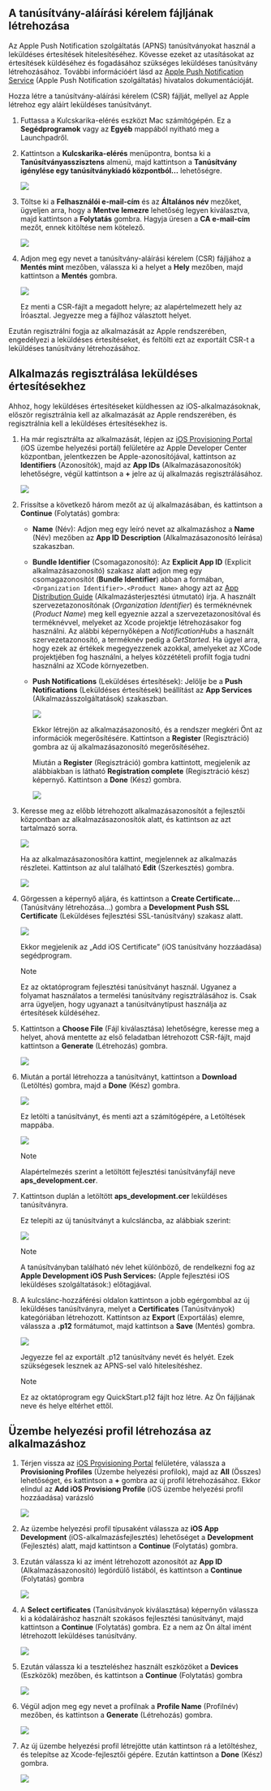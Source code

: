 

## <a name="generate-the-certificate-signing-request-file"></a>A tanúsítvány-aláírási kérelem fájljának létrehozása
Az Apple Push Notification szolgáltatás (APNS) tanúsítványokat használ a leküldéses értesítések hitelesítéséhez. Kövesse ezeket az utasításokat az értesítések küldéséhez és fogadásához szükséges leküldéses tanúsítvány létrehozásához. További információért lásd az [Apple Push Notification Service](http://go.microsoft.com/fwlink/p/?LinkId=272584) (Apple Push Notification szolgáltatás) hivatalos dokumentációját.

Hozza létre a tanúsítvány-aláírási kérelem (CSR) fájlját, mellyel az Apple létrehoz egy aláírt leküldéses tanúsítványt.

1. Futtassa a Kulcskarika-elérés eszközt Mac számítógépén. Ez a **Segédprogramok** vagy az **Egyéb** mappából nyitható meg a Launchpadről.
2. Kattintson a **Kulcskarika-elérés** menüpontra, bontsa ki a **Tanúsítványasszisztens** almenü, majd kattintson a **Tanúsítvány igénylése egy tanúsítványkiadó központból...** lehetőségre.
   
      ![](./media/notification-hubs-enable-apple-push-notifications/notification-hubs-request-cert-from-ca.png)
3. Töltse ki a **Felhasználói e-mail-cím** és az **Általános név** mezőket, ügyeljen arra, hogy a **Mentve lemezre** lehetőség legyen kiválasztva, majd kattintson a **Folytatás** gombra. Hagyja üresen a **CA e-mail-cím** mezőt, ennek kitöltése nem kötelező.
   
      ![](./media/notification-hubs-enable-apple-push-notifications/notification-hubs-csr-info.png)
4. Adjon meg egy nevet a tanúsítvány-aláírási kérelem (CSR) fájljához a **Mentés mint** mezőben, válassza ki a helyet a **Hely** mezőben, majd kattintson a **Mentés** gombra.
   
      ![](./media/notification-hubs-enable-apple-push-notifications/notification-hubs-save-csr.png)
   
      Ez menti a CSR-fájlt a megadott helyre; az alapértelmezett hely az Íróasztal. Jegyezze meg a fájlhoz választott helyet.

Ezután regisztrálni fogja az alkalmazását az Apple rendszerében, engedélyezi a leküldéses értesítéseket, és feltölti ezt az exportált CSR-t a leküldéses tanúsítvány létrehozásához.

## <a name="register-your-app-for-push-notifications"></a>Alkalmazás regisztrálása leküldéses értesítésekhez
Ahhoz, hogy leküldéses értesítéseket küldhessen az iOS-alkalmazásoknak, először regisztrálnia kell az alkalmazását az Apple rendszerében, és regisztrálnia kell a leküldéses értesítésekhez is.  

1. Ha már regisztrálta az alkalmazását, lépjen az <a href="http://go.microsoft.com/fwlink/p/?LinkId=272456" target="_blank">iOS Provisioning Portal</a> (iOS üzembe helyezési portál) felületére az Apple Developer Center központban, jelentkezzen be Apple-azonosítójával, kattintson az **Identifiers** (Azonosítók), majd az **App IDs** (Alkalmazásazonosítók) lehetőségre, végül kattintson a **+** jelre az új alkalmazás regisztrálásához.
   
      ![](./media/notification-hubs-enable-apple-push-notifications/notification-hubs-ios-appids.png)
      
2. Frissítse a következő három mezőt az új alkalmazásában, és kattintson a **Continue** (Folytatás) gombra:
   
   * **Name** (Név): Adjon meg egy leíró nevet az alkalmazáshoz a **Name** (Név) mezőben az **App ID Description** (Alkalmazásazonosító leírása) szakaszban.
   * **Bundle Identifier** (Csomagazonosító): Az **Explicit App ID** (Explicit alkalmazásazonosító) szakasz alatt adjon meg egy csomagazonosítót (**Bundle Identifier**) abban a formában, `<Organization Identifier>.<Product Name>` ahogy azt az [App Distribution Guide](https://developer.apple.com/library/mac/documentation/IDEs/Conceptual/AppDistributionGuide/ConfiguringYourApp/ConfiguringYourApp.html#//apple_ref/doc/uid/TP40012582-CH28-SW8) (Alkalmazásterjesztési útmutató) írja. A használt szervezetazonosítónak (*Organization Identifier*) és terméknévnek (*Product Name*) meg kell egyeznie azzal a szervezetazonosítóval és terméknévvel, melyeket az Xcode projektje létrehozásakor fog használni. Az alábbi képernyőképen a *NotificationHubs* a használt szervezetazonosító, a terméknév pedig a *GetStarted*. Ha ügyel arra, hogy ezek az értékek megegyezzenek azokkal, amelyeket az XCode projektjében fog használni, a helyes közzétételi profilt fogja tudni használni az XCode környezetben. 
   * **Push Notifications** (Leküldéses értesítések): Jelölje be a **Push Notifications** (Leküldéses értesítések) beállítást az **App Services** (Alkalmazásszolgáltatások) szakaszban.
     
      ![](./media/notification-hubs-enable-apple-push-notifications/notification-hubs-new-appid-info.png)
     
      Ekkor létrejön az alkalmazásazonosító, és a rendszer megkéri Önt az információk megerősítésére. Kattintson a **Register** (Regisztráció) gombra az új alkalmazásazonosító megerősítéséhez.
     
      Miután a **Register** (Regisztráció) gombra kattintott, megjelenik az alábbiakban is látható **Registration complete** (Regisztráció kész) képernyő. Kattintson a **Done** (Kész) gombra.
      
      ![](./media/notification-hubs-enable-apple-push-notifications/notification-hubs-appid-registration-complete.png)


1. Keresse meg az előbb létrehozott alkalmazásazonosítót a fejlesztői központban az alkalmazásazonosítók alatt, és kattintson az azt tartalmazó sorra.
   
      ![](./media/notification-hubs-enable-apple-push-notifications/notification-hubs-ios-appids2.png)
   
      Ha az alkalmazásazonosítóra kattint, megjelennek az alkalmazás részletei. Kattintson az alul található **Edit** (Szerkesztés) gombra.
   
      ![](./media/notification-hubs-enable-apple-push-notifications/notification-hubs-edit-appid.png)
      
2. Görgessen a képernyő aljára, és kattintson a **Create Certificate...** (Tanúsítvány létrehozása...) gombra a **Development Push SSL Certificate** (Leküldéses fejlesztési SSL-tanúsítvány) szakasz alatt.
   
      ![](./media/notification-hubs-enable-apple-push-notifications/notification-hubs-appid-create-cert.png)
   
      Ekkor megjelenik az „Add iOS Certificate” (iOS tanúsítvány hozzáadása) segédprogram.
   
   > [!NOTE]
   > Ez az oktatóprogram fejlesztési tanúsítványt használ. Ugyanez a folyamat használatos a termelési tanúsítvány regisztrálásához is. Csak arra ügyeljen, hogy ugyanazt a tanúsítványtípust használja az értesítések küldéséhez.
   > 
   > 
3. Kattintson a **Choose File** (Fájl kiválasztása) lehetőségre, keresse meg a helyet, ahová mentette az első feladatban létrehozott CSR-fájlt, majd kattintson a **Generate** (Létrehozás) gombra.
   
      ![](./media/notification-hubs-enable-apple-push-notifications/notification-hubs-appid-cert-choose-csr.png)
4. Miután a portál létrehozza a tanúsítványt, kattintson a **Download** (Letöltés) gombra, majd a **Done** (Kész) gombra.
   
      ![](./media/notification-hubs-enable-apple-push-notifications/notification-hubs-appid-download-cert.png)
   
      Ez letölti a tanúsítványt, és menti azt a számítógépére, a Letöltések mappába.
   
      ![](./media/notification-hubs-enable-apple-push-notifications/notification-hubs-cert-downloaded.png)
   
   > [!NOTE]
   > Alapértelmezés szerint a letöltött fejlesztési tanúsítványfájl neve **aps_development.cer**.
   > 
   > 
5. Kattintson duplán a letöltött **aps_development.cer** leküldéses tanúsítványra.
   
      Ez telepíti az új tanúsítványt a kulcsláncba, az alábbiak szerint:
   
      ![](./media/notification-hubs-enable-apple-push-notifications/notification-hubs-cert-in-keychain.png)
   
   > [!NOTE]
   > A tanúsítványban található név lehet különböző, de rendelkezni fog az **Apple Development iOS Push Services:** (Apple fejlesztési iOS leküldéses szolgáltatások:) előtagjával.
   > 
   > 
6. A kulcslánc-hozzáférési oldalon kattintson a jobb egérgombbal az új leküldéses tanúsítványra, melyet a **Certificates** (Tanúsítványok) kategóriában létrehozott. Kattintson az **Export** (Exportálás) elemre, válassza a **.p12** formátumot, majd kattintson a **Save** (Mentés) gombra.
   
    ![](./media/notification-hubs-enable-apple-push-notifications/notification-hubs-export-cert-p12.png)
   
    Jegyezze fel az exportált .p12 tanúsítvány nevét és helyét. Ezek szükségesek lesznek az APNS-sel való hitelesítéshez.
   
   > [!NOTE]
   > Ez az oktatóprogram egy QuickStart.p12 fájlt hoz létre. Az Ön fájljának neve és helye eltérhet ettől.
   > 
   > 

## <a name="create-a-provisioning-profile-for-the-app"></a>Üzembe helyezési profil létrehozása az alkalmazáshoz
1. Térjen vissza az <a href="http://go.microsoft.com/fwlink/p/?LinkId=272456" target="_blank">iOS Provisioning Portal</a> felületére, válassza a **Provisioning Profiles** (Üzembe helyezési profilok), majd az **All** (Összes) lehetőséget, és kattintson a **+** gombra az új profil létrehozásához. Ekkor elindul az **Add iOS Provisiong Profile** (iOS üzembe helyezési profil hozzáadása) varázsló
   
      ![](./media/notification-hubs-enable-apple-push-notifications/notification-hubs-new-provisioning-profile.png)
2. Az üzembe helyezési profil típusaként válassza az **iOS App Development** (iOS-alkalmazásfejlesztés) lehetőséget a **Development** (Fejlesztés) alatt, majd kattintson a **Continue** (Folytatás) gombra. 
3. Ezután válassza ki az imént létrehozott azonosítót az **App ID** (Alkalmazásazonosító) legördülő listából, és kattintson a **Continue** (Folytatás) gombra
   
      ![](./media/notification-hubs-enable-apple-push-notifications/notification-hubs-select-appid-for-provisioning.png)
4. A **Select certificates** (Tanúsítványok kiválasztása) képernyőn válassza ki a kódaláíráshoz használt szokásos fejlesztési tanúsítványt, majd kattintson a **Continue** (Folytatás) gombra. Ez a nem az Ön által imént létrehozott leküldéses tanúsítvány.
   
      ![](./media/notification-hubs-enable-apple-push-notifications/notification-hubs-provisioning-select-cert.png)
5. Ezután válassza ki a teszteléshez használt eszközöket a **Devices** (Eszközök) mezőben, és kattintson a **Continue** (Folytatás) gombra
   
      ![](./media/notification-hubs-enable-apple-push-notifications/notification-hubs-provisioning-select-devices.png)
6. Végül adjon meg egy nevet a profilnak a **Profile Name** (Profilnév) mezőben, és kattintson a **Generate** (Létrehozás) gombra.
   
      ![](./media/notification-hubs-enable-apple-push-notifications/notification-hubs-provisioning-name-profile.png)
7. Az új üzembe helyezési profil létrejötte után kattintson rá a letöltéshez, és telepítse az Xcode-fejlesztői gépére. Ezután kattintson a **Done** (Kész) gombra.
   
      ![](./media/notification-hubs-enable-apple-push-notifications/notification-hubs-provisioning-profile-ready.png)
